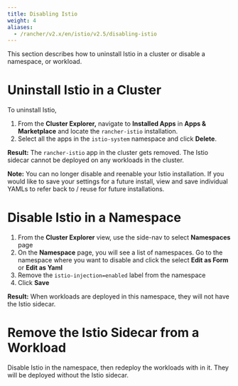 ```yaml
---
title: Disabling Istio
weight: 4
aliases:
  - /rancher/v2.x/en/istio/v2.5/disabling-istio
---
```


This section describes how to uninstall Istio in a cluster or disable a namespace, or workload.

# Uninstall Istio in a Cluster

To uninstall Istio,

1. From the **Cluster Explorer,** navigate to **Installed Apps** in **Apps & Marketplace** and locate the `rancher-istio` installation.
1. Select all the apps in the `istio-system` namespace and click  **Delete**. 

**Result:** The `rancher-istio` app in the cluster gets removed. The Istio sidecar cannot be deployed on any workloads in the cluster. 

**Note:** You can no longer disable and reenable your Istio installation. If you would like to save your settings for a future install, view and save individual YAMLs to refer back to / reuse for future installations. 

# Disable Istio in a Namespace

1. From the **Cluster Explorer** view, use the side-nav to select **Namespaces** page 
1. On the **Namespace** page, you will see a list of namespaces. Go to the namespace where you want to disable and click the select **Edit as Form** or **Edit as Yaml**
1. Remove the `istio-injection=enabled` label from the namespace
1. Click **Save**

**Result:** When workloads are deployed in this namespace, they will not have the Istio sidecar.

# Remove the Istio Sidecar from a Workload

Disable Istio in the namespace, then redeploy the workloads with in it. They will be deployed without the Istio sidecar.
